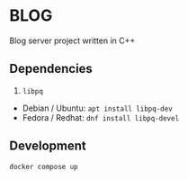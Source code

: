 # BLOG
Blog server project written in C++

## Dependencies
1. `libpq`
* Debian / Ubuntu: `apt install libpq-dev`
* Fedora / Redhat: `dnf install libpq-devel`

## Development
```bash
docker compose up
```